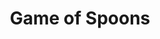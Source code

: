---
order: 5
type: 'project'
path: "/project/gameofspoons"
slug: "gameofspoons"
title: "Game of Spoons"
description: "is a text and choice based game exploring the reality of living with a chronic illness."
builtWith: "JavaScript, HTML, CSS, jQuery"
problem: "When you have a chronic illness 'simple choices' or 'simple tasks' can require more thought. Anyone can suffer from burnout, but when you have a chronic illness burnout can also start or worsen a flare up, which can lead to hospitalization. Explaining this to people can be difficult."
solution: "Take the spoon theory and gamify it. Allow people to 'experience' a week with a chronic illness. Spoons are 'energy,' each day you will be given a random amount of spoons to use, as some days are better/worse than others. The goal is to make it through the week with a positive number of spoons."
code: "There are a series of scenarios which the user goes through, they are given two choices, each with a different cost. Depending on the day of the week, different functions are called to make gameplay possible. The total number of spoons is kept track of throughout the game, and a function controls the user graphic which changes based upon the total number of spoons."
githubURL: "https://github.com/justlask/GameOfSpoons"
liveURL: "http://www.gameofspoons.justlask.com/"
image: "http://www.justlask.com/images/gameofspoons.png"
video: "https://www.youtube.com/embed/qJ9lKBD4OIE"
---
